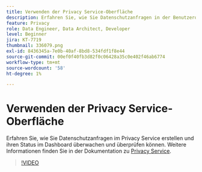 ```yaml
---
title: Verwenden der Privacy Service-Oberfläche
description: Erfahren Sie, wie Sie Datenschutzanfragen in der Benutzeroberfläche erstellen und ihren Status im Dashboard überwachen/überprüfen können.
feature: Privacy
role: Data Engineer, Data Architect, Developer
level: Beginner
jira: KT-7719
thumbnail: 336079.png
exl-id: 8436345a-7e0b-40af-8bd8-534fdf1f8e44
source-git-commit: 00ef0f40fb3d82f0c06428a35c0e402f46ab6774
workflow-type: tm+mt
source-wordcount: '58'
ht-degree: 1%

---
```



# Verwenden der Privacy Service-Oberfläche

Erfahren Sie, wie Sie Datenschutzanfragen im Privacy Service erstellen und ihren Status im Dashboard überwachen und überprüfen können. Weitere Informationen finden Sie in der Dokumentation zu [Privacy Service](https://experienceleague.adobe.com/docs/experience-platform/privacy/home.html?lang=de).

>[!VIDEO](https://video.tv.adobe.com/v/336079?learn=on)
